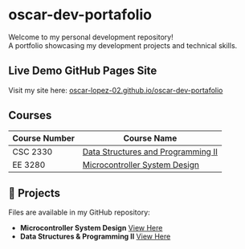 # oscar-dev-portafolio  

Welcome to my personal development repository!  
A portfolio showcasing my development projects and technical skills.  

##  Live Demo GitHub Pages Site  
Visit my site here: [oscar-lopez-02.github.io/oscar-dev-portafolio](https://oscar-lopez-02.github.io/oscar-dev-portafolio)  

##  Courses  

| Course Number | Course Name |  
|--------------|-------------|  
| CSC 2330 | [Data Structures and Programming II](https://oscar-lopez-02.github.io/oscar-dev-portafolio/Data-Structures-and-Programming-2/Data-Structures-and-Programming-2.html) |  
| EE 3280 | [Microcontroller System Design](https://oscar-lopez-02.github.io/oscar-dev-portafolio/Microcontroller-System-Design/Microcontroller-System-Design.html) |  

## 📂 Projects  
Files are available in my GitHub repository:  

- **Microcontroller System Design**  [View Here](Microcontroller-System-Design/)  
- **Data Structures & Programming II**  [View Here](Data-Structures-and-Programming-2/)  
